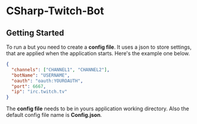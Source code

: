 # CSharp-Twitch-Bot
## Getting Started
To run a but you need to create a **config file**. It uses a json to store settings, that are applied when the application starts. Here's the example one below.

```json
{
  "channels": ["CHANNEL1", "CHANNEL2"],
  "botName": "USERNAME",
  "oauth": "oauth:YOUROAUTH",
  "port": 6667,
  "ip": "irc.twitch.tv"
}
```
The **config file** needs to be in yours application working directory. Also the default config file name is **Config.json**.

